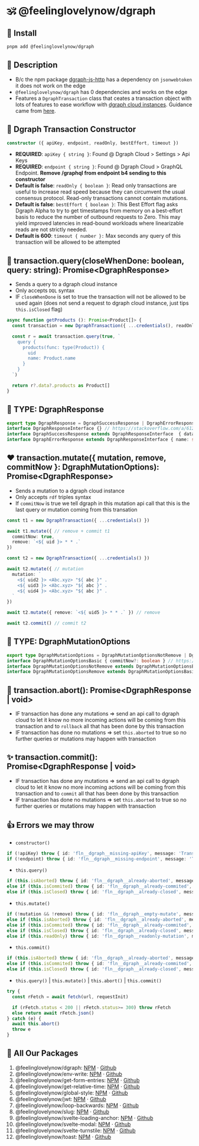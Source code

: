 # 🕉 @feelinglovelynow/dgraph


## 💎 Install
```bash
pnpm add @feelinglovelynow/dgraph
```


## 🙏 Description
* B/c the npm package [dgraph-js-http](https://www.npmjs.com/package/dgraph-js-http?activeTab=dependencies) has a dependency on `jsonwebtoken` it does not work on the edge
*  `@feelinglovelynow/dgraph` has 0 dependencies and works on the edge
* Features a `DgraphTransaction` class that ceates a transaction object with lots of features to ease workflow with [dgraph cloud instances](https://dgraph.io/product). Guidance came from [here](https://dgraph.io/docs/dql/clients/raw-http/).


## 💚 Dgraph Transaction Constructor
```ts
constructor ({ apiKey, endpoint, readOnly, bestEffort, timeout })
```
* **REQUIRED**: `apiKey { string }`: Found @ Dgraph Cloud > Settings > Api Keys
* **REQUIRED**: `endpoint { string }`: Found @ Dgraph Cloud > GraphQL Endpoint. **Remove /graphql from endpoint b4 sending to this constructor**
* **Default is false**: `readOnly { boolean }`: Read only transactions are useful to increase read speed because they can circumvent the usual consensus protocol. Read-only transactions cannot contain mutations.
* **Default is false**: `bestEffort { boolean }`: This Best Effort flag asks Dgraph Alpha to try to get timestamps from memory on a best-effort basis to reduce the number of outbound requests to Zero. This may yield improved latencies in read-bound workloads where linearizable reads are not strictly needed.
* **Default is 600**: `timeout { number }:` Max seconds any query of this transaction will be allowed to be attempted


## 💛 transaction.query(closeWhenDone: boolean, query: string): Promise\<DgraphResponse\>
* Sends a query to a dgraph cloud instance
* Only accepts `DQL` syntax
* IF `closeWhenDone` is set to true the transaction will not be allowed to be used again (does not send a request to dgraph cloud instance, just tips `this.isClosed` flag)
```ts
async function getProducts (): Promise<Product[]> {
  const transaction = new DgraphTransaction({ ...credentials(), readOnly: true, bestEffort: true })

  const r = await transaction.query(true, `
    query {
      products(func: type(Product)) {
        uid
        name: Product.name
      }
    }
  `)

  return r?.data?.products as Product[]
}
```


## 🧡 TYPE: DgraphResponse
```ts
export type DgraphResponse = DgraphSuccessResponse | DgraphErrorResponse
interface DgraphResponseInterface {} // https://stackoverflow.com/a/61281828
interface DgraphSuccessResponse extends DgraphResponseInterface  { data: any, extensions: any, txn: any, metrics: never, name: never, url: never, errors: never }
interface DgraphErrorResponse extends DgraphResponseInterface { name: string, url: string, errors: { message: string, extensions: { code: string } }[], data: never, errors?: never, extensions: never, txn: never, metrics: never }

```


## ❤️ transaction.mutate({ mutation, remove, commitNow }: DgraphMutationOptions): Promise\<DgraphResponse\>
* Sends a mutation to a dgraph cloud instance
* Only accepts `rdf` triples syntax
* If `commitNow` is true we tell dgraph in this mutation api call that this is the last query or mutation coming from this transation
```ts
const t1 = new DgraphTransaction({ ...credentials() })

await t1.mutate({ // remove + commit t1
  commitNow: true,
  remove: `<${ uid }> * * .`
})

const t2 = new DgraphTransaction({ ...credentials() })

await t2.mutate({ // mutation
  mutation: `
    <${ uid2 }> <Abc.xyz> "${ abc }" .
    <${ uid3 }> <Abc.xyz> "${ abc }" .
    <${ uid4 }> <Abc.xyz> "${ abc }" .
  `
})

await t2.mutate({ remove: `<${ uid5 }> * * .` }) // remove

await t2.commit() // commit t2
```

## 💟 TYPE: DgraphMutationOptions
```ts
export type DgraphMutationOptions = DgraphMutationOptionsNotRemove | DgraphMutationOptionsRemove
interface DgraphMutationOptionsBasic { commitNow?: boolean } // https://stackoverflow.com/a/61281828
interface DgraphMutationOptionsNotRemove extends DgraphMutationOptionsBasic { mutation: string, remove?: never }
interface DgraphMutationOptionsRemove extends DgraphMutationOptionsBasic { remove: string, mutation?: never }
```

## 🌟 transaction.abort(): Promise\<DgraphResponse | void\>
* IF transaction has done any mutations => send an api call to dgraph cloud to let it know no more incoming actions will be coming from this transaction and to `rollback` all that has been done by this transaction
* IF transaction has done no mutations => set `this.aborted` to true so no further queries or mutations may happen with transaction


## ✨ transaction.commit(): Promise\<DgraphResponse | void\>
* IF transaction has done any mutations => send an api call to dgraph cloud to let it know no more incoming actions will be coming from this transaction and to `commit` all that has been done by this transaction
* IF transaction has done no mutations => set `this.aborted` to true so no further queries or mutations may happen with transaction

## 👍 Errors we may throw
* `constructor()`
```ts
if (!apiKey) throw { id: 'fln__dgraph__missing-apiKey', message: 'Transaction constructor needs an apiKey', log: { apiKey } }
if (!endpoint) throw { id: 'fln__dgraph__missing-endpoint', message: 'Transaction constructor needs an endpoint', log: { endpoint } }
```
* `this.query()`
```ts
if (this.isAborted) throw { id: 'fln__dgraph__already-aborted', message: 'Transaction already aborted', log: { query } }
else if (this.isCommited) throw { id: 'fln__dgraph__already-commited', message: 'Transaction already commited', log: { query } }
else if (this.isClosed) throw { id: 'fln__dgraph__already-closed', message: 'Transaction already closed', log: { query } }
```
* `this.mutate()`
```ts
if (!mutation && !remove) throw { id: 'fln__dgraph__empty-mutate', message: 'Mutate function requires a mutation or remove string' }
else if (this.isAborted) throw { id: 'fln__dgraph__already-aborted', message: 'Transaction already aborted', log: { mutation, remove, commitNow } }
else if (this.isCommited) throw { id: 'fln__dgraph__already-commited', message: 'Transaction already commited', log: { mutation, remove, commitNow } }
else if (this.isClosed) throw { id: 'fln__dgraph__already-closed', message: 'Transaction already closed', log: { mutation, remove, commitNow } }
else if (this.readOnly) throw { id: 'fln__dgraph__readonly-mutation', message: 'Readonly transactions may not contain mutations', log: { mutation, remove, commitNow } }
```
* `this.commit()`
```ts
if (this.isAborted) throw { id: 'fln__dgraph__already-aborted', message: 'Transaction already aborted' }
else if (this.isCommited) throw { id: 'fln__dgraph__already-commited', message: 'Transaction already commited' }
else if (this.isClosed) throw { id: 'fln__dgraph__already-closed', message: 'Transaction already closed' }
```
* `this.query()` |  `this.mutate()` |  `this.abort()` |  `this.commit()`
```ts
try {
  const rFetch = await fetch(url, requestInit)

  if (rFetch.status < 200 || rFetch.status>= 300) throw rFetch
  else return await rFetch.json()
} catch (e) {
  await this.abort()
  throw e
}
```
## 🎁 All Our Packages
1. @feelinglovelynow/dgraph: [NPM](https://www.npmjs.com/package/@feelinglovelynow/dgraph) ⋅ [Github](https://github.com/feelinglovelynow/dgraph)
1. @feelinglovelynow/env-write: [NPM](https://www.npmjs.com/package/@feelinglovelynow/env-write) ⋅ [Github](https://github.com/feelinglovelynow/env-write)
1. @feelinglovelynow/get-form-entries: [NPM](https://www.npmjs.com/package/@feelinglovelynow/get-form-entries) ⋅ [Github](https://github.com/feelinglovelynow/get-form-entries)
1. @feelinglovelynow/get-relative-time: [NPM](https://www.npmjs.com/package/@feelinglovelynow/get-relative-time) ⋅ [Github](https://github.com/feelinglovelynow/get-relative-time)
1. @feelinglovelynow/global-style: [NPM](https://www.npmjs.com/package/@feelinglovelynow/global-style) ⋅ [Github](https://github.com/feelinglovelynow/global-style)
1. @feelinglovelynow/jwt: [NPM](https://www.npmjs.com/package/@feelinglovelynow/jwt) ⋅ [Github](https://github.com/feelinglovelynow/jwt)
1. @feelinglovelynow/loop-backwards: [NPM](https://www.npmjs.com/package/@feelinglovelynow/loop-backward) ⋅ [Github](https://github.com/feelinglovelynow/loop-backwards)
1. @feelinglovelynow/slug: [NPM](https://www.npmjs.com/package/@feelinglovelynow/slug) ⋅ [Github](https://github.com/feelinglovelynow/slug)
1. @feelinglovelynow/svelte-loading-anchor: [NPM](https://www.npmjs.com/package/@feelinglovelynow/svelte-loading-anchor) ⋅ [Github](https://github.com/feelinglovelynow/svelte-loading-anchor)
1. @feelinglovelynow/svelte-modal: [NPM](https://www.npmjs.com/package/@feelinglovelynow/svelte-modal) ⋅ [Github](https://github.com/feelinglovelynow/svelte-modal)
1. @feelinglovelynow/svelte-turnstile: [NPM](https://www.npmjs.com/package/@feelinglovelynow/svelte-turnstile) ⋅ [Github](https://github.com/feelinglovelynow/svelte-turnstile)
1. @feelinglovelynow/toast: [NPM](https://www.npmjs.com/package/@feelinglovelynow/toast) ⋅ [Github](https://github.com/feelinglovelynow/toast)
